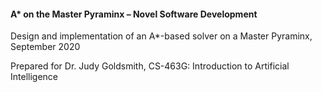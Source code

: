 <h4>A* on the Master Pyraminx – Novel Software Development</h4>
<p>Design and implementation of an A*-based solver on a Master Pyraminx, September 2020</p>
<p>Prepared for Dr. Judy Goldsmith, CS-463G: Introduction to Artificial Intelligence</p>
